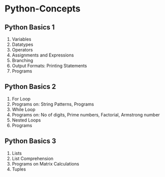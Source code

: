 # Python-Concepts

## Python Basics 1
1) Variables
2) Datatypes
3) Operators
4) Assignments and Expressions
5) Branching
6) Output Formats: Printing Statements
7) Programs

## Python Basics 2
1) For Loop
2) Programs on: String Patterns, Programs
3) While Loop
4) Programs on: No of digits, Prime numbers, Factorial, Armstrong number
5) Nested Loops
6) Programs

## Python Basics 3

1) Lists
2) List Comprehension
3) Programs on Matrix Calculations
4) Tuples
